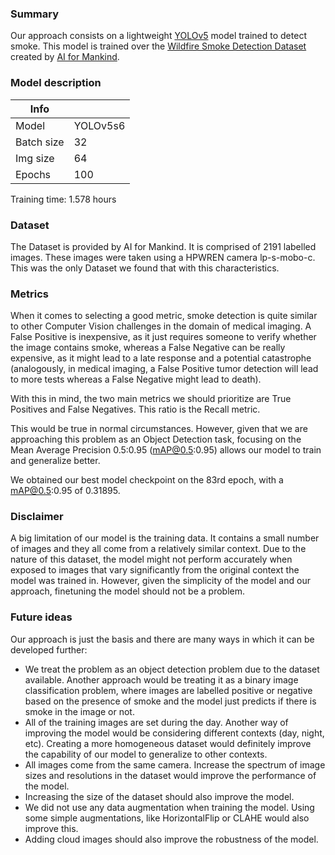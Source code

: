 ### Summary
Our approach consists on a lightweight [YOLOv5](https://github.com/ultralytics/yolov5) model trained to detect smoke. This model is trained over the [Wildfire Smoke Detection Dataset](https://github.com/aiformankind/wildfire-smoke-detection-research) created by [AI for Mankind](https://aiformankind.org/).

### Model description

| Info       |          |
|------------|----------|
| Model      | YOLOv5s6 |
| Batch size | 32       |
| Img size   | 64       |
| Epochs     | 100      |

Training time: 1.578 hours

### Dataset

The Dataset is provided by AI for Mankind. It is comprised of 2191 labelled images. These images were taken using a HPWREN camera lp-s-mobo-c. This was the only Dataset we found that with this characteristics.

### Metrics

When it comes to selecting a good metric, smoke detection is quite similar to other Computer Vision challenges in the domain of medical imaging. A False Positive is inexpensive, as it just requires someone to verify whether the image contains smoke, whereas a False Negative can be really expensive, as it might lead to a late response and a potential catastrophe (analogously, in medical imaging, a False Positive tumor detection will lead to more tests whereas a False Negative might lead to death).

With this in mind, the two main metrics we should prioritize are True Positives and False Negatives. This ratio is the Recall metric. 

This would be true in normal circumstances. However, given that we are approaching this problem as an Object Detection task, focusing on the Mean Average Precision 0.5:0.95 (mAP@0.5:0.95) allows our model to train and generalize better. 

We obtained our best model checkpoint on the 83rd epoch, with a mAP@0.5:0.95 of 0.31895.

### Disclaimer

A big limitation of our model is the training data. It contains a small number of images and they all come from a relatively similar context. Due to the nature of this dataset, the model might not perform accurately when exposed to images that vary significantly from the original context the model was trained in. However, given the simplicity of the model and our approach, finetuning the model should not be a problem. 

### Future ideas

Our approach is just the basis and there are many ways in which it can be developed further:

- We treat the problem as an object detection problem due to the dataset available. Another approach would be treating it as a binary image classification problem, where images are labelled positive or negative based on the presence of smoke and the model just predicts if there is smoke in the image or not.
- All of the training images are set during the day. Another way of improving the model would be considering different contexts (day, night, etc). Creating a more homogeneous dataset would definitely improve the capability of our model to generalize to other contexts.
- All images come from the same camera. Increase the spectrum of image sizes and resolutions in the dataset would improve the performance of the model.
- Increasing the size of the dataset should also improve the model.
- We did not use any data augmentation when training the model. Using some simple augmentations, like HorizontalFlip or CLAHE would also improve this.
- Adding cloud images should also improve the robustness of the model.
